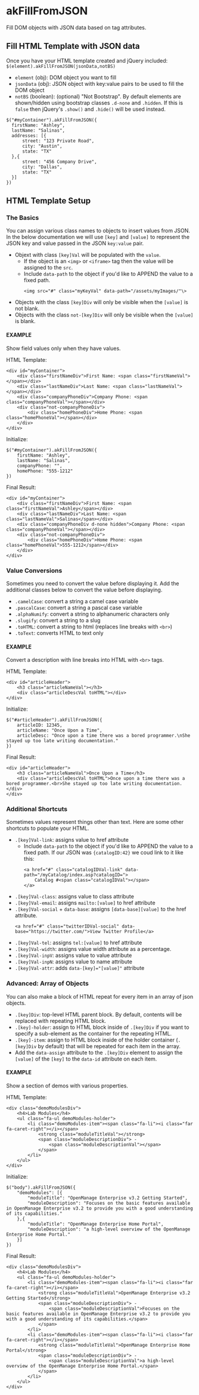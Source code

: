 # akFillFromJSON
Fill DOM objects with JSON data based on tag attributes.

## Fill HTML Template with JSON data
Once you have your HTML template created and jQuery included:
```$(element).akFillFromJSON(jsonData,notBS)```
-	`element` (obj): DOM object you want to fill
-	`jsonData` (obj): JSON object with key:value pairs to be used to fill the DOM object
-	`notBS` (boolean): (optional) "Not Bootstrap". By default elements are shown/hidden using bootstrap classes `.d-none` and `.hidden`. If this is `false` then jQuery's `.show()` and `.hide()` will be used instead.

```
$("#myContainer").akFillFromJSON({
  firstName: "Ashley",
  lastName: "Salinas",
  addresses: [{
      street: "123 Private Road",
      city: "Austin",
      state: "TX"
  },{
      street: "456 Company Drive",
      city: "Dallas",
      state: "TX"
  }]
})
```

## HTML Template Setup
### The Basics
You can assign various class names to objects to insert values from JSON. In the below documentation we will use `[key]` and `[value]` to represent the JSON key and value passed in the JSON `key:value` pair.

-   Objext with class `[key]Val` will be populated with the `value`.
    -   If the object is an `<img>` or `<iframe>` tag then the value will be assigned to the `src`.
    -   Include `data-path` to the object if you'd like to APPEND the value to a fixed path.
        ```
        <img src="#" class="myKeyVal" data-path="/assets/myImages/"\>
        ```
-   Objects with the class `[key]Div` will only be visible when the `[value]` is not blank.
-   Objects with the class `not-[key]Div` will only be visible when the `[value]` is blank.

#### EXAMPLE 
Show field values only when they have values.

HTML Template:
```
<div id="myContainer">
	<div class="firstNameDiv">First Name: <span class="firstNameVal"></span></div>
	<div class="lastNameDiv">Last Name: <span class="lastNameVal"></span></div>
	<div class="companyPhoneDiv">Company Phone: <span class="companyPhoneVal"></span></div>
	<div class="not-companyPhoneDiv">
		<div class="homePhoneDiv">Home Phone: <span class="homePhoneVal"></span></div>
	</div>
</div>
```
Initialize:
```
$("#myContainer").akFillFromJSON({
	firstName: "Ashley",
	lastName: "Salinas",
	companyPhone: "",
	homePhone: "555-1212"
})
```
Final Result:
```
<div id="myContainer">
	<div class="firstNameDiv">First Name: <span class="firstNameVal">Ashley</span></div>
	<div class="lastNameDiv">Last Name: <span class="lastNameVal">Salinas</span></div>
	<div class="companyPhoneDiv d-none hidden">Company Phone: <span class="companyPhoneVal"></span></div>
	<div class="not-companyPhoneDiv">
		<div class="homePhoneDiv">Home Phone: <span class="homePhoneVal">555-1212</span></div>
	</div>
</div>
```

### Value Conversions
Sometimes you need to convert the value before displaying it. Add the additional classes below to convert the value before displaying.

-   `.camelCase`: convert a string a camel case variable
-   `.pascalCase`: convert a string a pascal case variable
-   `.alphaNumify`: convert a string to alphanumeric characters only
-   `.slugify`: convert a string to a slug
-   `.toHTML`: convert a string to html (replaces line breaks with `<br>`)
-   `.toText`: converts HTML to text only

#### EXAMPLE
Convert a description with line breaks into HTML with `<br>` tags.

HTML Template:
```
<div id="articleHeader">
	<h3 class="articleNameVal"></h3>
	<div class="articleDescVal toHTML"></div>
</div>
```
Initialize:
```
$("#articleHeader").akFillFromJSON({
	articleID: 12345,
	articleName: "Once Upon a Time",
	articleDesc: "Once upon a time there was a bored programmer.\nShe stayed up too late writing documentation."
})
```
Final Result:
```
<div id="articleHeader">
	<h3 class="articleNameVal">Once Upon a Time</h3>
	<div class="articleDescVal toHTML">Once upon a time there was a bored programmer.<br>She stayed up too late writing documentation.</div>
</div>
```


### Additional Shortcuts
Sometimes values represent things other than text. Here are some other shortcuts to populate your HTML.

-   `.[key]Val-link`: assigns value to href attribute
    -   Include `data-path` to the object if you'd like to APPEND the value to a fixed path. If our JSON was `{catalogID:42}` we coud link to it like this:
        ```
        <a href="#" class="catalogIDVal-link" data-path="/myCatalog/index.asp?catalogID=">
            Catalog #<span class="catalogIDVal"></span>
        </a>
        ```
-   `.[key]Val-class`: assigns value to class attribute
-   `.[key]Val-email`: assigns `mailto:[value]` to href attribute
-   `.[key]Val-social` + `data-base`: assigns `[data-base][value]` to the href attribute.
    ```
    <a href="#" class="twitterIDVal-social" data-base="https://twitter.com/">View Twitter Profile</a>
    ```
-   `.[key]Val-tel`: assigns `tel:[value]` to href attribute
-   `.[key]Val-width`: assigns value width attribute as a percentage.
-   `.[key]Val-inpV`: assigns value to value attribute
-   `.[key]Val-inpN`: assigns value to name attribute
-   `.[key]Val-attr`: adds `data-[key]="[value]"` attribute

### Advanced: Array of Objects
You can also make a block of HTML repeat for every item in an array of json objects.

-   `.[key]Div`: top-level HTML parent block. By default, contents will be replaced with repeating HTML block.
-   `.[key]-holder`: assign to HTML block inside of `.[key]Div` if you want to specify a sub-element as the container for the repeating HTML.
-   `.[key]-item`: assign to HTML block inside of the holder container (`.[key]Div` by default) that will be repeated for each item in the array.
-   Add the `data-assign` attribute to the `.[key]Div` element to assign the `[value]` of the `[key]` to the `data-id` attribute on each item.

#### EXAMPLE
Show a section of demos with various properties.

HTML Template:
```
<div class="demoModulesDiv">
	<h4>Lab Modules</h4>
	<ul class="fa-ul demoModules-holder">
		<li class="demoModules-item"><span class="fa-li"><i class="far fa-caret-right"></i></span> 
			<strong class="moduleTitleVal"></strong>
			<span class="moduleDescriptionDiv"> - 
				<span class="moduleDescriptionVal"></span>
			</span>
		</li>
	</ul>
</div>
```
Initialize:
```
$("body").akFillFromJSON({
	"demoModules": [{
		"moduleTitle": "OpenManage Enterprise v3.2 Getting Started",
		"moduleDescription": "Focuses on the basic features available in OpenManage Enterprise v3.2 to provide you with a good understanding of its capabilities."
	},{
		"moduleTitle": "OpenManage Enterprise Home Portal",
		"moduleDescription": "a high-level overview of the OpenManage Enterprise Home Portal."
	}]
})
```
Final Result:
```
<div class="demoModulesDiv">
	<h4>Lab Modules</h4>
	<ul class="fa-ul demoModules-holder">
		<li class="demoModules-item"><span class="fa-li"><i class="far fa-caret-right"></i></span> 
			<strong class="moduleTitleVal">OpenManage Enterprise v3.2 Getting Started</strong>
			<span class="moduleDescriptionDiv"> - 
				<span class="moduleDescriptionVal">Focuses on the basic features available in OpenManage Enterprise v3.2 to provide you with a good understanding of its capabilities.</span>
			</span>
		</li>
		<li class="demoModules-item"><span class="fa-li"><i class="far fa-caret-right"></i></span> 
			<strong class="moduleTitleVal">OpenManage Enterprise Home Portal</strong>
			<span class="moduleDescriptionDiv"> - 
				<span class="moduleDescriptionVal">a high-level overview of the OpenManage Enterprise Home Portal.</span>
			</span>
		</li>
	</ul>
</div>
```

